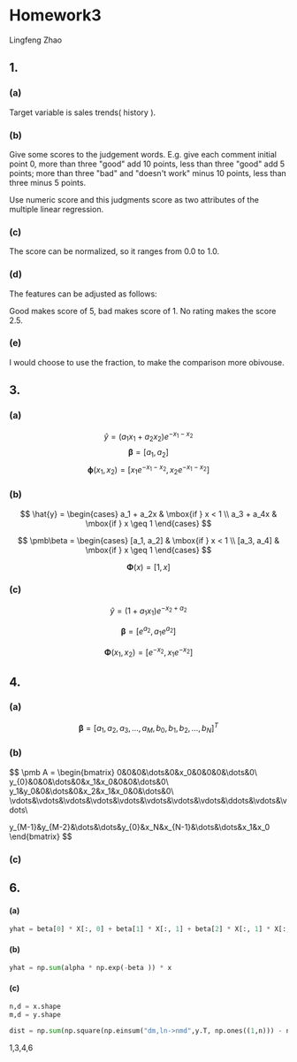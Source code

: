 # Homework3

Lingfeng Zhao

## 1. 

### (a)

Target variable is sales trends( history ).

### (b)

Give some scores to the judgement words. E.g. give each comment initial point 0, more than three "good" add 10 points, less than three "good" add 5 points; more than three "bad" and "doesn't work" minus 10 points, less than three minus 5 points.

Use numeric score and this judgments score as two attributes of the multiple linear regression.

### (c)

The score can be normalized, so it ranges from 0.0 to 1.0.

### (d)

The features can be adjusted as follows:

Good makes score of 5, bad makes score of 1. No rating makes the score 2.5.

### (e)

I would choose to use the fraction, to make the comparison more obivouse.



## 3.

### (a)

$$
\hat{y} = ( a_1x_1 +  a_2x_2)e^{-x_1-x_2}
$$
$$
\pmb\beta = [a_1, a_2 ]
$$
$$
\pmb\phi(x_1, x_2) = [ x_1e^{-x_1-x_2}, x_2e^{-x_1-x_2} ]
$$

### (b)

$$
\hat{y} = \begin{cases}
    a_1 + a_2x & \mbox{if } x < 1 \\
    a_3 + a_4x & \mbox{if } x \geq 1
    \end{cases}
$$

$$
\pmb\beta =  \begin{cases}
    [a_1, a_2] & \mbox{if } x < 1 \\
    [a_3,  a_4] & \mbox{if } x \geq 1
    \end{cases}
$$

$$
\pmb\Phi(x) = [1, x] 
$$



### (c)

$$
\hat{y} = (1+a_1x_1)e^{-x_2+a_2}
$$

$$
\pmb\beta = [e^{a_2}, a_1e^{a_2}]
$$

$$
\pmb\Phi(x_1, x_2) = [e^{-x_2}, x_1e^{-x_2}]
$$

## 4.

### (a)

$$
\pmb\beta = [a_1, a_2, a_3,\dots,a_M, b_0, b_1, b_2, \dots,b_N ]^T
$$

### (b)

$$
\pmb A = \begin{bmatrix} 
0&0&0&\dots&0&x_0&0&0&0&\dots&0\\ 
y_{0}&0&0&\dots&0&x_1&x_0&0&0&\dots&0\\
y_1&y_0&0&\dots&0&x_2&x_1&x_0&0&\dots&0\\
\vdots&\vdots&\vdots&\vdots&\vdots&\vdots&\vdots&\vdots&\ddots&\vdots&\vdots\\

y_{M-1}&y_{M-2}&\dots&\dots&y_{0}&x_N&x_{N-1}&\dots&\dots&x_1&x_0
\end{bmatrix}
$$



### (c)



## 6.

#### (a)

```python
yhat = beta[0] * X[:, 0] + beta[1] * X[:, 1] + beta[2] * X[:, 1] * X[:, 2]
```

#### (b)

```python
yhat = np.sum(alpha * np.exp(-beta )) * x
```

#### (c)

```python
n,d = x.shape
m,d = y.shape

dist = np.sum(np.square(np.einsum("dm,ln->nmd",y.T, np.ones((1,n))) - np.einsum("ml,nd->nmd", np.ones((m,1)), x)), axis=2)
```



 1,3,4,6

